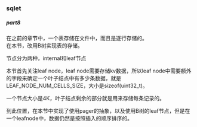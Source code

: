 ### sqlet



##### part8  

在之前的章节中，一个表存储在文件中，而且是逐行存储的。  
在本节，改用B树实现表的存储。  


节点分为两种，internal和leaf节点  

本节首先关注leaf node，leaf node需要存储kv数据，所以leaf node中需要额外的字段来确定一个叶子结点中有多少条数据，就是LEAF_NODE_NUM_CELLS_SIZE，大小是sizeof(uint32_t)。  

一个节点大小是4K，叶子结点剩余的部分就是用来存储每条记录的。  


到此位置，在本节中实现了使用pager的抽象，以及使用B树的leaf节点，但是在一个leafnode中，数据仍然是按照插入的顺序排序的。  
